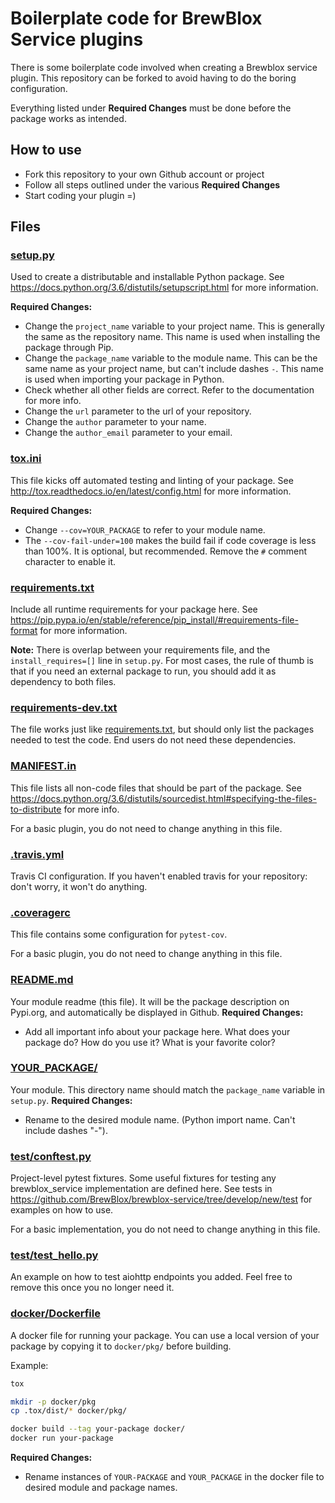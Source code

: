 # Boilerplate code for BrewBlox Service plugins

There is some boilerplate code involved when creating a Brewblox service plugin. This repository can be forked to avoid having to do the boring configuration.

Everything listed under **Required Changes** must be done before the package works as intended.

## How to use

* Fork this repository to your own Github account or project
* Follow all steps outlined under the various **Required Changes**
* Start coding your plugin =)


## Files

### [setup.py](./setup.py)
Used to create a distributable and installable Python package. See https://docs.python.org/3.6/distutils/setupscript.html for more information.

**Required Changes:** 
* Change the `project_name` variable to your project name. This is generally the same as the repository name. This name is used when installing the package through Pip.
* Change the `package_name` variable to the module name. This can be the same name as your project name, but can't include dashes `-`. This name is used when importing your package in Python.
* Check whether all other fields are correct. Refer to the documentation for more info.
* Change the `url` parameter to the url of your repository.
* Change the `author` parameter to your name.
* Change the `author_email` parameter to your email.


### [tox.ini](./tox.ini)
This file kicks off automated testing and linting of your package. See http://tox.readthedocs.io/en/latest/config.html for more information.

**Required Changes:**
* Change `--cov=YOUR_PACKAGE` to refer to your module name.
* The `--cov-fail-under=100` makes the build fail if code coverage is less than 100%. It is optional, but recommended. Remove the `#` comment character to enable it.


### [requirements.txt](./requirements.txt)
Include all runtime requirements for your package here. See https://pip.pypa.io/en/stable/reference/pip_install/#requirements-file-format for more information.

**Note:** There is overlap between your requirements file, and the `install_requires=[]` line in `setup.py`. For most cases, the rule of thumb is that if you need an external package to run, you should add it as dependency to both files.


### [requirements-dev.txt](./requirements-dev.txt)
The file works just like [requirements.txt](./requirements.txt), but should only list the packages needed to test the code. End users do not need these dependencies.


### [MANIFEST.in](./MANIFEST.in)
This file lists all non-code files that should be part of the package. 
See https://docs.python.org/3.6/distutils/sourcedist.html#specifying-the-files-to-distribute for more info.

For a basic plugin, you do not need to change anything in this file.


### [.travis.yml](./.travis.yml)
Travis CI configuration. If you haven't enabled travis for your repository: don't worry, it won't do anything.


### [.coveragerc](./.coveragerc)
This file contains some configuration for `pytest-cov`.

For a basic plugin, you do not need to change anything in this file.


### [README.md](./README.md)
Your module readme (this file). It will be the package description on Pypi.org, and automatically be displayed in Github.
**Required Changes:**
* Add all important info about your package here. What does your package do? How do you use it? What is your favorite color?


### [YOUR_PACKAGE/](./YOUR_PACKAGE/)
Your module. This directory name should match the `package_name` variable in `setup.py`.
**Required Changes:**
* Rename to the desired module name. (Python import name. Can't include dashes "-").


### [test/conftest.py](./test/conftest.py)
Project-level pytest fixtures. Some useful fixtures for testing any brewblox_service implementation are defined here. See tests in https://github.com/BrewBlox/brewblox-service/tree/develop/new/test for examples on how to use.

For a basic implementation, you do not need to change anything in this file.


### [test/test_hello.py](./test/test_hello.py)
An example on how to test aiohttp endpoints you added. Feel free to remove this once you no longer need it.


### [docker/Dockerfile](./docker/Dockerfile)
A docker file for running your package. You can use a local version of your package by copying it to `docker/pkg/` before building.

Example:
```bash
tox

mkdir -p docker/pkg
cp .tox/dist/* docker/pkg/

docker build --tag your-package docker/
docker run your-package
```

**Required Changes:**
* Rename instances of `YOUR-PACKAGE` and `YOUR_PACKAGE` in the docker file to desired module and package names.
